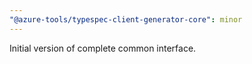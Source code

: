```yaml
---
"@azure-tools/typespec-client-generator-core": minor
---
```


Initial version of complete common interface.
